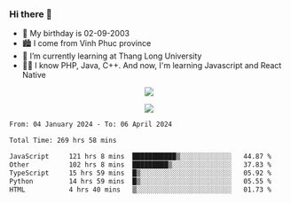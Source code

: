 ### Hi there 👋
- 🎂 My birthday is 02-09-2003
- 🏙️ I come from Vinh Phuc province
- 🌱 I’m currently learning at Thang Long University
- 🧑‍💻 I know PHP, Java, C++. And now, I'm learning Javascript and React Native
<p align="center"><img src="https://github-readme-stats.vercel.app/api?username=tmquang0209&show_icons=true&theme=gradient"></p>
<p align="center"><img src="https://github-readme-stats.vercel.app/api/top-langs/?username=tmquang0209&hide=scss,css&langs_count=10"></p>
<!--START_SECTION:waka-->

```txt
From: 04 January 2024 - To: 06 April 2024

Total Time: 269 hrs 58 mins

JavaScript     121 hrs 8 mins  ███████████▒░░░░░░░░░░░░░   44.87 %
Other          102 hrs 8 mins  █████████▒░░░░░░░░░░░░░░░   37.83 %
TypeScript     15 hrs 59 mins  █▒░░░░░░░░░░░░░░░░░░░░░░░   05.92 %
Python         14 hrs 59 mins  █▒░░░░░░░░░░░░░░░░░░░░░░░   05.55 %
HTML           4 hrs 40 mins   ▒░░░░░░░░░░░░░░░░░░░░░░░░   01.73 %
```

<!--END_SECTION:waka-->
